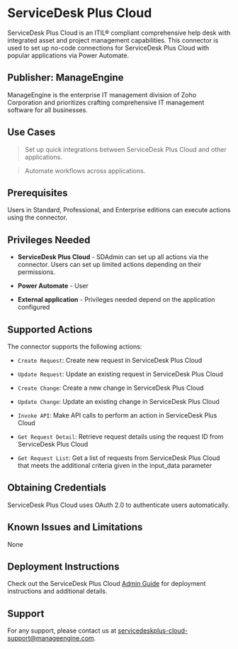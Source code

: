 # ServiceDesk Plus Cloud

ServiceDesk Plus Cloud is an ITIL® compliant comprehensive help desk with integrated asset and project management capabilities. This connector is used to set up no-code connections for ServiceDesk Plus Cloud with popular applications via Power Automate.

## Publisher: ManageEngine

ManageEngine is the enterprise IT management division of Zoho Corporation and prioritizes crafting comprehensive IT management software for all businesses.

## Use Cases

> Set up quick integrations between ServiceDesk Plus Cloud and other applications.

> Automate workflows across applications.

## Prerequisites

Users in Standard, Professional, and Enterprise editions can execute actions using the connector.

## Privileges Needed

* __ServiceDesk Plus Cloud__ - SDAdmin can set up all actions via the connector. Users can set up limited actions depending on their permissions.

* __Power Automate__ - User

* __External application__ - Privileges needed depend on the application configured

## Supported Actions

The connector supports the following actions:

* `Create Request`: Create new request in ServiceDesk Plus Cloud

* `Update Request`: Update an existing request in ServiceDesk Plus Cloud

* `Create Change`: Create a new change in ServiceDesk Plus Cloud

* `Update Change`: Update an existing change in ServiceDesk Plus Cloud

* `Invoke API`: Make API calls to perform an action in ServiceDesk Plus Cloud

* `Get Request Detail`: Retrieve request details using the request ID from ServiceDesk Plus Cloud

* `Get Request List`: Get a list of requests from ServiceDesk Plus Cloud that meets the additional criteria given in the input_data parameter

## Obtaining Credentials

ServiceDesk Plus Cloud uses OAuth 2.0 to authenticate users automatically.

## Known Issues and Limitations

None

## Deployment Instructions

Check out the ServiceDesk Plus Cloud [Admin Guide](https://help.sdpondemand.com/power-automate-integration) for deployment instructions and additional details.

## Support

For any support, please contact us at servicedeskplus-cloud-support@manageengine.com.
